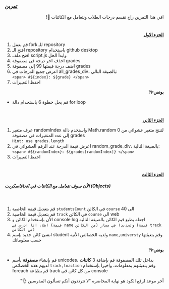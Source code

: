 <p dir="rtl">
<h3><a href="https://github.com/kuwaitcodes/UC-web-cw-6">تمرين </a></h3></p>


<p dir="rtl">
افي هذا التمرين راح نقسم درجات الطلاب ونتعامل مع الكائنات 🔢!</p>
<h1></h1>
<p dir="rtl">
 <strong><a href="https://docs.google.com/document/d/1-yaUk4FLViYxKpyzCAoV314MNGzfRxGr1QFT5bY5wHc/edit#">الجزء الاول</a></strong></p>




1. قم بعمل fork للـ repository
2. افتح الـ repository باستخدام github desktop
3. افتح ملف script.js وابدأ الحل
4. احذف اخر درجة في مصفوفة grades
5. اضف درجة قيمتها 99 إلى مصفوفة grades
6. اعرض جميع الدرجات في all_grades_div، بالصيغة التالي:<br>
`<span> #${index}: ${grade} </span>`
7. احفظ التغييرات 

<p dir="rtl">
<strong>بونص✨! </strong></p>

- قم بحل خطوة 6 باستخدام دالة for loop


<h1></h1>

<p dir="rtl">
 <strong><a href="https://docs.google.com/document/d/1Rab4nSH6zE89OLp72VEZBqza52WgFJ48MxNPkBpssc8/edit#">الجزء الثاني</a></strong></p>

1. عرف متغير randomIndex واستخدم دالة Math.random لتنتج متغير عشوائي من 0 إلى عدد المتغيرات في مصفوفة grades
<br>`Hint: use grades.length`<br>
2. اعرض قيمة الدرجة عند الرقم العشوائي في random_grade_div، بالصيغة التالية:<br>
`<span> #${randomIndex}: ${grades[randomIndex]} </span>`
3. احفظ التغييرات



<h1></h1>

<p dir="rtl">
 <strong><a href="https://docs.google.com/document/d/1Jj7NMvGzns8zmEunEDH7SVFyBiTJ5_pE0AIBQZGP4dE/edit#">الجزء الثالث</a></strong></p>
<h5>الأن سوف نتعامل مع الكائنات في الجافاسكربت (Objects)</h5><br>

1. قم بتعديل قيمة الخاصية `studentsCount` في الكائن `course` الى 40
2. قم بتعديل قيمة الخاصية `track` في الكائن `course` الى web
3. الأن بإستخدام الكائن و console log اجعله يطبع قيم الكائن بالصيغة التاليه
<br>`اهلا، انا ادرس في (قيمة name من الكائن) وتحديدا في مسار (قيمة track من الكائن)`
4. انشئ كائن جديد بإسم student ولديه الخصائص الأتيه `name,universty` وقم بتعبئتها حسب معلوماتك


<p dir="rtl">
<strong>بونص✨! </strong></p>

- قم بإنشاء **مصفوفة** بأسم unicodes، بداخل تلك المصفوفة قم بإضافة 3 **كائنات** لديهم هذه الخصائص `track,loaction` وقم بتعبئتهم بمعلومات، واخيرا بإستخدام foreach قم بطباعة track من كل كائن في console 


 <p dir="rtl">
آخر موعد لرفع الكود هو نهاية المحاضرة "لا تترددون أنكم تسألون المدرسين 👌"
</p>
